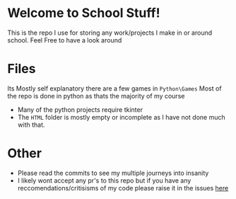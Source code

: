 # Welcome to School Stuff!

This is the repo I use for storing any work/projects I make in or around school. Feel Free to have a look around

# Files
Its Mostly self explanatory there are a few games in `Python\Games` Most of the repo is done in python as thats the majority of my course
- Many of the python projects require tkinter 
- The `HTML` folder is mostly empty or incomplete as I have not done much with that. 

# Other
- Please read the commits to see my multiple journeys into insanity
- I likely wont accept any pr's to this repo but if you have any reccomendations/critisisms of my code please raise it in the issues [here](https://github.com/oli-ctrl/School-Stuffs/issues)
